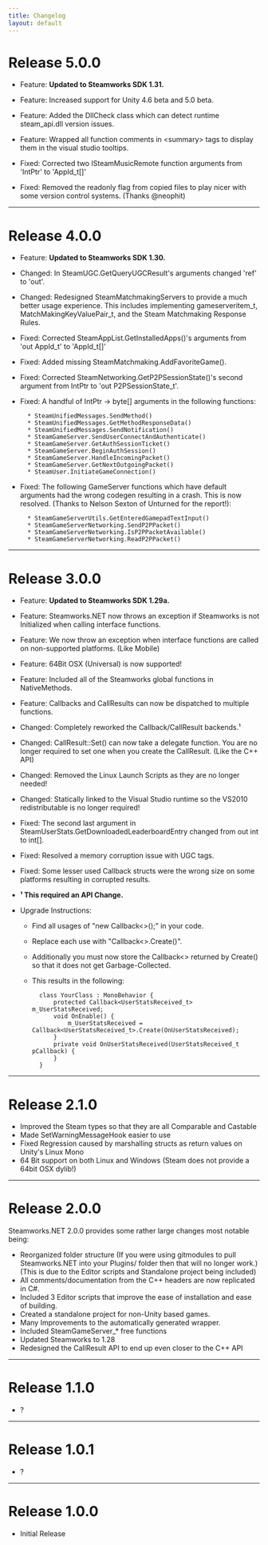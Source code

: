 ```yaml
---
title: Changelog
layout: default
---
```

# Release 5.0.0

* Feature: **Updated to Steamworks SDK 1.31.**
* Feature: Increased support for Unity 4.6 beta and 5.0 beta.
* Feature: Added the DllCheck class which can detect runtime steam_api.dll version issues.
* Feature: Wrapped all function comments in &lt;summary&gt; tags to display them in the visual studio tooltips.

* Fixed: Corrected two ISteamMusicRemote function arguments from 'IntPtr' to 'AppId_t[]'
* Fixed: Removed the readonly flag from copied files to play nicer with some version control systems. (Thanks @neophit)

---

# Release 4.0.0

* Feature: **Updated to Steamworks SDK 1.30.**

* Changed: In SteamUGC.GetQueryUGCResult's arguments changed 'ref' to 'out'.
* Changed: Redesigned SteamMatchmakingServers to provide a much better usage experience. This includes implementing gameserveritem_t, MatchMakingKeyValuePair_t, and the Steam Matchmaking Response Rules.

* Fixed: Corrected SteamAppList.GetInstalledApps()'s arguments from 'out AppId_t' to 'AppId_t[]'
* Fixed: Added missing SteamMatchmaking.AddFavoriteGame().
* Fixed: Corrected SteamNetworking.GetP2PSessionState()'s second argument from IntPtr to 'out P2PSessionState_t'.
* Fixed: A handful of IntPtr -> byte[] arguments in the following functions:

		* SteamUnifiedMessages.SendMethod()
		* SteamUnifiedMessages.GetMethodResponseData()
		* SteamUnifiedMessages.SendNotification()
		* SteamGameServer.SendUserConnectAndAuthenticate()
		* SteamGameServer.GetAuthSessionTicket()
		* SteamGameServer.BeginAuthSession()
		* SteamGameServer.HandleIncomingPacket()
		* SteamGameServer.GetNextOutgoingPacket()
		* SteamUser.InitiateGameConnection()

* Fixed: The following GameServer functions which have default arguments had the wrong codegen resulting in a crash. This is now resolved. (Thanks to Nelson Sexton of Unturned for the report!):

		* SteamGameServerUtils.GetEnteredGamepadTextInput()
		* SteamGameServerNetworking.SendP2PPacket()
		* SteamGameServerNetworking.IsP2PPacketAvailable()
		* SteamGameServerNetworking.ReadP2PPacket()

---

# Release 3.0.0

* Feature: **Updated to Steamworks SDK 1.29a.**
* Feature: Steamworks.NET now throws an exception if Steamworks is not Initialized when calling interface functions.
* Feature: We now throw an exception when interface functions are called on non-supported platforms. (Like Mobile)
* Feature: 64Bit OSX (Universal) is now supported!
* Feature: Included all of the Steamworks global functions in NativeMethods.
* Feature: Callbacks and CallResults can now be dispatched to multiple functions.

* Changed: Completely reworked the Callback/CallResult backends.¹
* Changed: CallResult::Set() can now take a delegate function. You are no longer required to set one when you create the CallResult. (Like the C++ API)
* Changed: Removed the Linux Launch Scripts as they are no longer needed!
* Changed: Statically linked to the Visual Studio runtime so the VS2010 redistributable is no longer required!

* Fixed: The second last argument in SteamUserStats.GetDownloadedLeaderboardEntry changed from out int to int[].
* Fixed: Resolved a memory corruption issue with UGC tags.
* Fixed: Some lesser used Callback structs were the wrong size on some platforms resulting in corrupted results.


* **¹ This required an API Change.**
* Upgrade Instructions:
	* Find all usages of "new Callback<>();" in your code.
	* Replace each use with "Callback<>.Create()".
	* Additionally you must now store the Callback<> returned by Create() so that it does not get Garbage-Collected.
	* This results in the following:

			class YourClass : MonoBehavior {
			    protected Callback<UserStatsReceived_t> m_UserStatsReceived;
			    void OnEnable() {
			        m_UserStatsReceived = Callback<UserStatsReceived_t>.Create(OnUserStatsReceived);
			    }
			    private void OnUserStatsReceived(UserStatsReceived_t pCallback) {
			    }
			}

---

# Release 2.1.0

* Improved the Steam types so that they are all Comparable and Castable
* Made SetWarningMessageHook easier to use
* Fixed Regression caused by marshalling structs as return values on Unity's Linux Mono
* 64 Bit support on both Linux and Windows (Steam does not provide a 64bit OSX dylib!)

---

# Release 2.0.0

Steamworks.NET 2.0.0 provides some rather large changes most notable being:

* Reorganized folder structure (If you were using gitmodules to pull Steamworks.NET into your Plugins/ folder then that will no longer work.) (This is due to the Editor scripts and Standalone project being included)
* All comments/documentation from the C++ headers are now replicated in C#.
* Included 3 Editor scripts that improve the ease of installation and ease of building.
* Created a standalone project for non-Unity based games.
* Many Improvements to the automatically generated wrapper.
* Included SteamGameServer_* free functions
* Updated Steamworks to 1.28
* Redesigned the CallResult API to end up even closer to the C++ API

---

# Release 1.1.0

* ?

---

# Release 1.0.1

* ?

---

# Release 1.0.0

* Initial Release